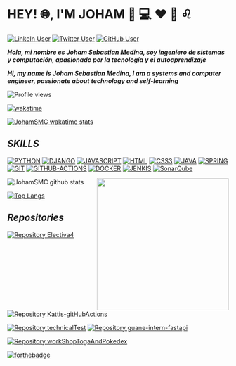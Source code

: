 # HEY! :globe_with_meridians:, I'M JOHAM  :boy: :computer: :hearts: :basketball: :leo:


[![LinkeIn User](https://img.shields.io/badge/Linkedin-johamsmc-blue?style=plastic&logo=linkedin&link=https://www.linkedin.com/in/johamsmc/)](https://www.linkedin.com/in/johamsmc/)
[![Twitter User](https://img.shields.io/badge/Twitter-JohamSMC-informational?style=plastic&logo=twitter&link=https://twitter.com/JohamSMC)](https://twitter.com/JohamSMC)
[![GitHub User](https://img.shields.io/badge/GitHub-JohamSMC-red?style=plastic&logo=github&link=https://github.com/JohamSMC)](https://github.com/JohamSMC)

***Hola, mi nombre es Joham Sebastian Medina, soy ingeniero de sistemas y computación, apasionado por la tecnología y el autoaprendizaje***

***Hi, my name is Joham Sebastian Medina, I am a systems and computer engineer, passionate about technology and self-learning***

![Profile views](https://gpvc.arturio.dev/JohamSMC)

[![wakatime](https://wakatime.com/badge/user/7cb47541-9ea7-455a-b77f-edc854acd00e.svg)](https://wakatime.com/@7cb47541-9ea7-455a-b77f-edc854acd00e)

[![JohamSMC wakatime stats](https://github-readme-stats.vercel.app/api/wakatime?username=JohamSMC&layout=compact&theme=ayu-mirage)](https://github.com/anuraghazra/github-readme-stats)



## ***SKILLS***
[<img src="https://img.shields.io/badge/PYTHON-%233776AB.svg?&style=for-the-badge&logo=python&logoColor=white" alt="PYTHON"/>](https://www.python.org/)
[<img src="https://img.shields.io/badge/DJANGO-%23092E20.svg?&style=for-the-badge&logo=django&logoColor=white" alt="DJANGO"/>](https://www.djangoproject.com/)
[<img src="https://img.shields.io/badge/JAVASCRIPT-%23e3c914.svg?&style=for-the-badge&logo=javascript&logoColor=orange" alt="JAVASCRIPT"/>]()
[<img src="https://img.shields.io/badge/HTML5-%23E34F26.svg?&style=for-the-badge&logo=html5&logoColor=white" alt="HTML"/>](https://developer.mozilla.org/es/docs/Web/HTML)
[<img src="https://img.shields.io/badge/CSS3-%231572B6.svg?&style=for-the-badge&logo=css3&logoColor=white" alt="CSS3"/>](https://developer.mozilla.org/es/docs/Web/CSS)
[<img src="https://img.shields.io/badge/JAVA-%23c41414.svg?&style=for-the-badge&logo=OpenJDK&logoColor=white" alt="JAVA"/>](https://www.oracle.com/co/java/technologies/javase-downloads.html)
[<img src="https://img.shields.io/badge/SPRING-%6DB33F.svg?&style=for-the-badge&logo=spring&logoColor=white" alt="SPRING"/>](https://spring.io/projects/spring-boot)
[<img src="https://img.shields.io/badge/GIT-%23F05032.svg?&style=for-the-badge&logo=git&logoColor=white" alt="GIT"/>](https://git-scm.com/)
[<img src="https://img.shields.io/badge/GITHUB ACTIONS-%23095fcd.svg?&style=for-the-badge&logo=github-actions&logoColor=white" alt="GITHUB-ACTIONS"/>](https://github.com/features/actions)
[<img src="https://img.shields.io/badge/DOCKER-%2377a7e5.svg?&style=for-the-badge&logo=docker&logoColor=white" alt="DOCKER"/>](https://www.docker.com/)
[<img src="https://img.shields.io/badge/JENKIS-%23c41414.svg?&style=for-the-badge&logo=Jenkins&logoColor=white" alt="JENKIS"/>]([https://www.docker.com/](https://www.sonarqube.org/))
[<img src="https://img.shields.io/badge/SonarQube-%2377a7e5.svg?&style=for-the-badge&logo=SonarQube&logoColor=white" alt="SonarQube"/>]([https://www.docker.com/](https://www.sonarqube.org/))


<img align="right" src="https://user-images.githubusercontent.com/37983099/88250448-46d3ab00-cc6d-11ea-976c-45b1e145347c.png" height="300">

![JohamSMC github stats](https://github-readme-stats.vercel.app/api/?username=JohamSMC&hide=stars&show_icons=true&theme=prussian&include_all_commits=true&count_private=true)

[![Top Langs](https://github-readme-stats.vercel.app/api/top-langs/?username=JohamSMC&layout=compact&theme=prussian&hide=jupyter%20notebook)](https://github.com/anuraghazra/github-readme-stats)

## ***Repositories***
[![Repository Electiva4](https://github-readme-stats.vercel.app/api/pin/?username=JohamSMC&repo=electiva4&show_owner=true&theme=ayu-mirage)](https://github.com/JohamSMC/electiva4)
[![Repository Kattis-gitHubActions](https://github-readme-stats.vercel.app/api/pin/?username=JohamSMC&repo=python-kattis-gitHubActions&show_owner=true&theme=ayu-mirage)](https://github.com/JohamSMC/python-kattis-gitHubActions)


[![Repository technicalTest](https://github-readme-stats.vercel.app/api/pin/?username=JohamSMC&repo=technicalTest&show_owner=true&theme=ayu-mirage)](https://github.com/JohamSMC/technicalTest)
[![Repository guane-intern-fastapi](https://github-readme-stats.vercel.app/api/pin/?username=JohamSMC&repo=guane-intern-fastapi&show_owner=true&theme=ayu-mirage)](https://github.com/JohamSMC/guane-intern-fastapi)



[![Repository workShopTogaAndPokedex](https://github-readme-stats.vercel.app/api/pin/?username=JohamSMC&repo=python-workShopTogaAndPokedex&show_owner=true&theme=ayu-mirage)](https://github.com/JohamSMC/python-workShopTogaAndPokedex)


[![forthebadge](https://forthebadge.com/images/badges/built-with-love.svg)](https://forthebadge.com)
